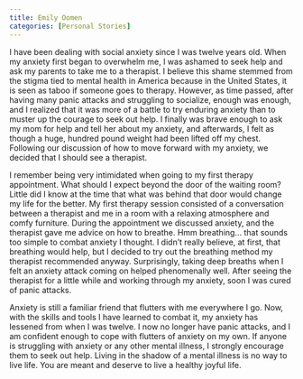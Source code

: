 ```yaml
---
title: Emily Oomen
categories: [Personal Stories]
---
```


I have been dealing with social anxiety since I was twelve years old. When my
anxiety first began to overwhelm me, I was ashamed to seek help and ask my
parents to take me to a therapist. I believe this shame stemmed from the stigma
tied to mental health in America because in the United States, it is seen as
taboo if someone goes to therapy. However, as time passed, after having many
panic attacks and struggling to socialize, enough was enough, and I realized
that it was more of a battle to try enduring anxiety than to muster up the
courage to seek out help. I finally was brave enough to ask my mom for help and
tell her about my anxiety, and afterwards, I felt as though a huge, hundred
pound weight had been lifted off my chest. Following our discussion of how to
move forward with my anxiety, we decided that I should see a therapist.

I remember being very intimidated when going to my first therapy appointment.
What should I expect  beyond the door of the waiting room? Little did I know at
the time that what was behind that door would change my life for the better. My
first therapy session consisted of a conversation between a therapist and me in
a room with a relaxing atmosphere and comfy furniture. During the appointment
we discussed anxiety, and the therapist gave me advice on how to breathe. Hmm
breathing... that sounds too simple to combat anxiety I thought. I didn’t
really believe, at first, that breathing would help, but I decided to try out
the breathing method my therapist recommended anyway. Surprisingly, taking deep
breaths when I felt an anxiety attack coming on helped phenomenally well. After
seeing the therapist for a little while and working through my anxiety, soon I
was cured of panic attacks.

Anxiety is still a familiar friend that flutters with me everywhere I go. Now,
with the skills and tools I have learned to combat it, my anxiety has lessened
from when I was twelve. I now no longer have panic attacks, and I am confident
enough to cope with flutters of anxiety on my own. If anyone is struggling with
anxiety or any other mental illness, I strongly encourage them to seek out
help. Living in the shadow of a mental illness is no way to live life. You are
meant and deserve to live a healthy joyful life.

